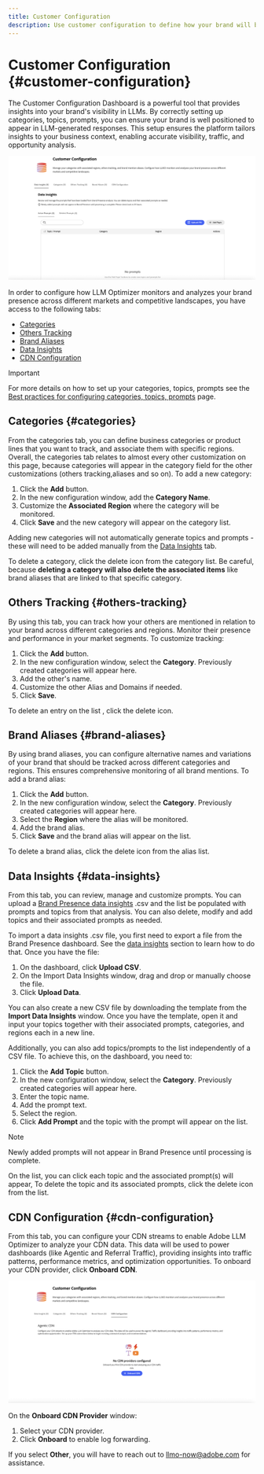 ```yaml
---
title: Customer Configuration
description: Use customer configuration to define how your brand will be monitored and analyzed within the LLM optimizer platform.
---
```


# Customer Configuration {#customer-configuration}

The Customer Configuration Dashboard is a powerful tool that provides insights into your brand's visibility in LLMs. By correctly setting up categories, topics, prompts, you can ensure your brand is well positioned to appear in LLM-generated responses. This setup ensures the platform tailors insights to your business context, enabling accurate visibility, traffic, and opportunity analysis.

![Customer Configuration Dashboard](/help/dashboards/assets/customer-config.png)

In order to configure how LLM Optimizer monitors and analyzes your brand presence across different markets and competitive landscapes, you have access to the following tabs:

* [Categories](#categories)
* [Others Tracking](#others-tracking)
* [Brand Aliases](#brand-aliases)
* [Data Insights](#data-insights)
* [CDN Configuration](#agentic-cdn)

>[!IMPORTANT]
>
> For more details on how to set up your categories, topics, prompts see the [Best practices for configuring categories, topics, prompts](/help/overview/best-practices-topics-prompts.md) page.

## Categories {#categories}

From the categories tab, you can define business categories or product lines that you want to track, and associate them with specific regions. Overall, the categories tab relates to almost every other customization on this page, because categories will appear in the category field for the other customizations (others tracking,aliases and so on). To add a new category:

1. Click the **Add** button.
2. In the new configuration window, add the **Category Name**.
3. Customize the **Associated Region** where the category will be monitored.
4. Click **Save** and the new category will appear on the category list.

Adding new categories will not automatically generate topics and prompts - these will need to be added manually from the [Data Insights](#data-insights) tab.

To delete a category, click the delete icon from the category list. Be careful, because **deleting a category will also delete the associated items** like brand aliases that are linked to that specific category.

## Others Tracking {#others-tracking}

By using this tab, you can track how your others are mentioned in relation to your brand across different categories and regions. Monitor their presence and performance in your market segments. To customize tracking:

1. Click the **Add** button.
2. In the new configuration window, select the **Category**. Previously created categories will appear here.
3. Add the other's name.
4. Customize the other Alias and Domains if needed.
5. Click **Save**.

To delete an entry on the list , click the delete icon.

## Brand Aliases {#brand-aliases}

By using brand aliases, you can configure alternative names and variations of your brand that should be tracked across different categories and regions. This ensures comprehensive monitoring of all brand mentions. To add a brand alias:

1. Click the **Add** button.
2. In the new configuration window, select the **Category**. Previously created categories will appear here.
3. Select the **Region** where the alias will be monitored.
4. Add the brand alias.
5. Click **Save** and the brand alias will appear on the list.

To delete a brand alias, click the delete icon from the alias list.

## Data Insights {#data-insights}

From this tab, you can review, manage and customize prompts. You can upload a [Brand Presence data insights](/help/dashboards/brand-presence.md#data-insights) .csv and the list be populated with prompts and topics from that analysis. You can also delete, modify and add topics and their associated prompts as needed.

To import a data insights .csv file, you first need to export a file from the Brand Presence dashboard. See the [data insights](/help/dashboards/brand-presence.md#data-insights) section to learn how to do that. Once you have the file:

1. On the dashboard, click **Upload CSV**.
2. On the Import Data Insights window, drag and drop or manually choose the file.
3. Click **Upload Data**.

You can also create a new CSV file by downloading the template from the **Import Data Insights** window. Once you have the template, open it and input your topics together with their associated prompts, categories, and regions each in a new line.

Additionally, you can also add topics/prompts to the list independently of a CSV file. To achieve this, on the dashboard, you need to:

1. Click the **Add Topic** button.
2. In the new configuration window, select the **Category**. Previously created categories will appear here.
3. Enter the topic name.
4. Add the prompt text.
5. Select the region.
6. Click **Add Prompt** and the topic with the prompt will appear on the list.

>[!NOTE]
>Newly added prompts will not appear in Brand Presence until processing is complete.

On the list, you can click each topic and the associated prompt(s) will appear, To delete the topic and its associated prompts, click the delete icon from the list.

## CDN Configuration {#cdn-configuration}

From this tab, you can configure your CDN streams to enable Adobe LLM Optimizer to analyze your CDN data. This data will be used to power dashboards (like Agentic and Referral Traffic), providing insights into traffic patterns, performance metrics, and optimization opportunities. To onboard your CDN provider, click **Onboard CDN**.

![Customer Configuration CDN](/help/overview/assets/cc-cdn.png)

On the **Onboard CDN Provider** window:

1. Select your CDN provider.
2. Click **Onboard** to enable log forwarding.

If you select **Other**, you will have to reach out to llmo-now@adobe.com for assistance.
